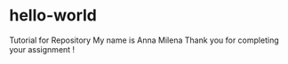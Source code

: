 # hello-world
Tutorial for Repository 
My name is Anna Milena
Thank you for completing your assignment !
